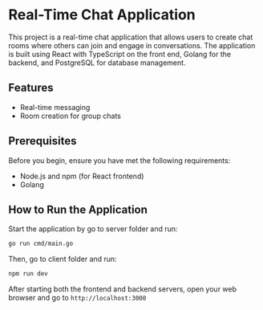 # Real-Time Chat Application

This project is a real-time chat application that allows users to create chat rooms where others can join and engage in conversations. The application is built using React with TypeScript on the front end, Golang for the backend, and PostgreSQL for database management.

## Features

- Real-time messaging
- Room creation for group chats

## Prerequisites

Before you begin, ensure you have met the following requirements:

- Node.js and npm (for React frontend)
- Golang

## How to Run the Application
Start the application by go to server folder and run:

```bash
go run cmd/main.go
```

Then, go to client folder and run:

```bash
npm run dev
```

After starting both the frontend and backend servers, open your web browser and go to `http://localhost:3000`
